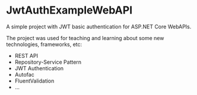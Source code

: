 # JwtAuthExampleWebAPI

A simple project with JWT basic authentication for ASP.NET Core WebAPIs.

The project was used for teaching and learning about some new technologies, frameworks, etc:

* REST API
* Repository-Service Pattern
* JWT Authentication
* Autofac
* FluentValidation
* ...
